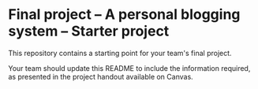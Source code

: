 Final project &ndash; A personal blogging system &ndash; Starter project
==========
This repository contains a starting point for your team's final project.

Your team should update this README to include the information required, as presented in the project handout available on Canvas.

